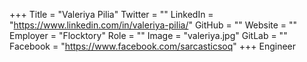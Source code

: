 +++
Title = "Valeriya Pilia"
Twitter = ""
LinkedIn = "https://www.linkedin.com/in/valeriya-pilia/"
GitHub = ""
Website = ""
Employer = "Flocktory"
Role = ""
Image = "valeriya.jpg"
GitLab = ""
Facebook = "https://www.facebook.com/sarcasticsoq"
+++
Engineer
